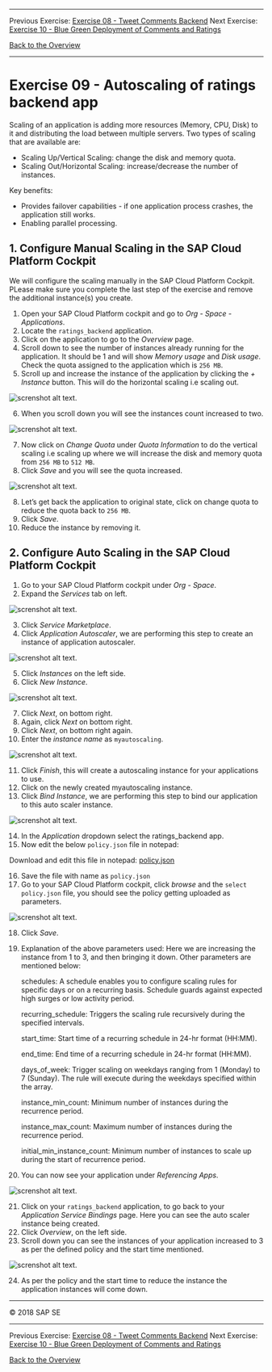 - - - -
Previous Exercise: [Exercise 08 -  Tweet Comments Backend](../Exercise-08-Tweet-Comments-Backend) Next Exercise: [Exercise 10 - Blue Green Deployment of Comments and Ratings](../Exercise-10-Blue-Green-Deployment-of-Comments-and-Ratings)

[Back to the Overview](../README.md)
- - - -

# Exercise 09 - Autoscaling of ratings backend app

Scaling of an application is adding more resources (Memory, CPU, Disk) to it and distributing the load between multiple servers. Two types of scaling that are available are:
- Scaling Up/Vertical Scaling: change the disk and memory quota.
- Scaling Out/Horizontal Scaling: increase/decrease the number of instances.

Key benefits:
- Provides failover capabilities - if one application process crashes, the application still works.
- Enabling parallel processing.

## 1. Configure Manual Scaling in the SAP Cloud Platform Cockpit
We will configure the scaling manually in the SAP Cloud Platform Cockpit. PLease make sure you complete the last step of the exercise and remove the additional instance(s) you create.

1. Open your SAP Cloud Platform cockpit and go to _Org - Space - Applications_.
2. Locate the `ratings_backend` application.
3. Click on the application to go to the _Overview_ page.
4. Scroll down to see the number of instances already running for the application. It should be 1 and will show _Memory usage_ and _Disk usage_. Check the quota assigned to the application which is `256 MB`.
5. Scroll up and increase the instance of the application by clicking the _+ Instance_ button. This will do the horizontal scaling i.e scaling out.

![screnshot alt text](images/Exercise6_1_increase_instances.JPG).

6. When you scroll down you will see the instances count increased to two.

![screnshot alt text](images/Exercise6_2_increase_instances.JPG).

7. Now click on _Change Quota_ under _Quota Information_ to do the vertical scaling i.e scaling up where we will increase the disk and memory quota from `256 MB` to `512 MB`.
8. Click _Save_ and you will see the quota increased.

![screnshot alt text](images/Exercise6_3_increase_quota.JPG).

8. Let’s get back the application to original state, click on change quota to reduce the quota back to `256 MB`.
9. Click _Save_.
10. Reduce the instance by removing it.

## 2. Configure Auto Scaling in the SAP Cloud Platform Cockpit

1.	Go to your SAP Cloud Platform cockpit under _Org - Space_.
2.	Expand the _Services_ tab on left.

![screnshot alt text](images/Exercise6_4_servicemarketplace.JPG).

3.	Click _Service Marketplace_.
4.	Click _Application Autoscaler_, we are performing this step to create an instance of application autoscaler.

![screnshot alt text](images/Exercise6_5_autoscaling.JPG).

5.	Click _Instances_ on the left side.
6.	Click _New Instance_.

![screnshot alt text](images/Exercise6_5_createinstanceJPG.jpg).

7.	Click _Next_, on bottom right.
8.	Again, click _Next_ on bottom right.
9.	Click _Next_, on bottom right again.
10.	Enter the _instance name_ as `myautoscaling`.

![screnshot alt text](images/Exercise6_6_myautoscaling.jpg).

11.	Click _Finish_, this will create a autoscaling instance for your applications to use.
12.	Click on the newly created myautoscaling instance.
13.	Click _Bind Instance_, we are performing this step to bind our application to this auto scaler instance.

![screnshot alt text](images/Exercise6_7_bindinstance.jpg).

14.	In the _Application_ dropdown select the ratings_backend app.
15.	Now edit the below `policy.json` file in notepad:

Download and edit this file in notepad: [policy.json](../Exercise7_Autoscaling_of_Comments_and_Ratings/policy.json)

16.	Save the file with name as `policy.json`
17.	Go to your SAP Cloud Platform cockpit, click _browse_ and the `select policy.json` file, you should see the policy getting uploaded as parameters.

![screnshot alt text](images/Exercise6_7_bindinstance1.JPG). 

18.	Click _Save_.
19.	 Explanation of the above parameters used: Here we are increasing the instance from 1 to 3, and then bringing it down. Other parameters are mentioned below:

        schedules:	A schedule enables you to configure scaling rules for specific days or on a recurring basis. Schedule guards against expected high surges or low activity period.

        recurring_schedule:	Triggers the scaling rule recursively during the specified intervals.

        start_time:	Start time of a recurring schedule in 24-hr format (HH:MM).

        end_time:	End time of a recurring schedule in 24-hr format (HH:MM).

        days_of_week:	Trigger scaling on weekdays ranging from 1 (Monday) to 7 (Sunday). The rule will execute during the weekdays                             specified within the array.

        instance_min_count:	Minimum number of instances during the recurrence period.

        instance_max_count:	Maximum number of instances during the recurrence period.

        initial_min_instance_count:	Minimum number of instances to scale up during the start of recurrence period.

20.	You can now see your application under _Referencing Apps_.

![screnshot alt text](images/Exercise6_9_refapp.JPG).

21.	Click on your `ratings_backend` application, to go back to your _Application Service Bindings_ page. Here you can see the auto scaler instance being created.
22.	Click _Overview_, on the left side.
23.	Scroll down you can see the instances of your application increased to 3 as per the defined policy and the start time mentioned.

![screnshot alt text](images/Exercise6_10_ininstances.jpg).

24.	As per the policy and the start time to reduce the instance the application instances will come down.

- - - -
© 2018 SAP SE
- - - -
Previous Exercise: [Exercise 08 -  Tweet Comments Backend](../Exercise-08-Tweet-Comments-Backend) Next Exercise: [Exercise 10 - Blue Green Deployment of Comments and Ratings](../Exercise-10-Blue-Green-Deployment-of-Comments-and-Ratings)

[Back to the Overview](../README.md)
